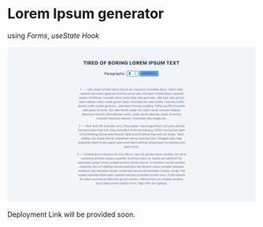 # Lorem Ipsum generator
using *Forms*, *useState Hook*

![Lorem Ipsum Generator](./thumbnail.png)

Deployment Link will be provided soon.

